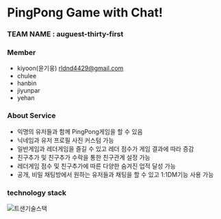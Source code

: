 # PingPong Game with Chat!

### TEAM NAME : auguest-thirty-first
### Member
* kiyoon(윤기웅) rldnd4429@gmail.com
* chulee
* hanbin
* jiyunpar
* yehan
###

### About Service
* 익명의 유저들과 함께 PingPong게임을 할 수 있음
* 닉네임과 유저 프로필 사진 커스텀 가능
* 일반게임과 레더게임을 즐길 수 있고 레더 점수가 게임 결과에 따라 증감
* 친구추가 및 친구추가 수락을 통한 친구관계 설정 가능
* 레더게임 점수 및 친구추가에 따른 다양한 숨겨진 업적 달성 가능
* 공개, 비밀 채팅방에서 원하는 유저들과 채팅을 할 수 있고 1:1DM기능 사용 가능
###

### technology stack
![트샌기술스택](https://github.com/august-thirty-first/backend/assets/90519259/a9df7756-41ea-4e95-a142-1b6a4e2ffc53)
